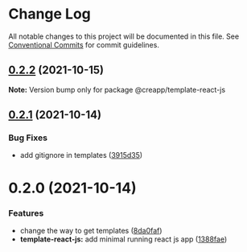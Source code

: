 # Change Log

All notable changes to this project will be documented in this file.
See [Conventional Commits](https://conventionalcommits.org) for commit guidelines.

## [0.2.2](https://github.com/thomasthiebaud/creapp/compare/@creapp/template-react-js@0.2.1...@creapp/template-react-js@0.2.2) (2021-10-15)

**Note:** Version bump only for package @creapp/template-react-js





## [0.2.1](https://github.com/thomasthiebaud/creapp/compare/@creapp/template-react-js@0.2.0...@creapp/template-react-js@0.2.1) (2021-10-14)


### Bug Fixes

* add gitignore in templates ([3915d35](https://github.com/thomasthiebaud/creapp/commit/3915d35e6e829e9b6b584b5e96b912280e2b755b))





# 0.2.0 (2021-10-14)


### Features

* change the way to get templates ([8da0faf](https://github.com/thomasthiebaud/creapp/commit/8da0faf785133c4bd9e9b30360d05661fe9c5e5c))
* **template-react-js:** add minimal running react js app ([1388fae](https://github.com/thomasthiebaud/creapp/commit/1388fae49605a67a4c1ba34a681472ac90e9e0f9))
